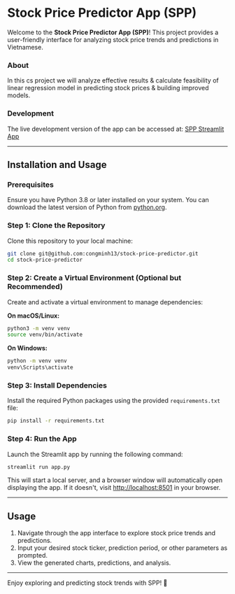 # Stock Price Predictor App (SPP)

Welcome to the **Stock Price Predictor App (SPP)**! This project provides a user-friendly interface for analyzing stock price trends and predictions in Vietnamese.

### About

In this cs project we will analyze effective results & calculate feasibility of linear regression model in predicting stock prices & building improved models.

### Development
The live development version of the app can be accessed at: [SPP Streamlit App](https://spp-tcm.streamlit.app/)

---

## Installation and Usage

### Prerequisites
Ensure you have Python 3.8 or later installed on your system. You can download the latest version of Python from [python.org](https://www.python.org/).

### Step 1: Clone the Repository
Clone this repository to your local machine:
```bash
git clone git@github.com:congminh13/stock-price-predictor.git
cd stock-price-predictor
```

### Step 2: Create a Virtual Environment (Optional but Recommended)
Create and activate a virtual environment to manage dependencies:

**On macOS/Linux:**
```bash
python3 -m venv venv
source venv/bin/activate
```

**On Windows:**
```bash
python -m venv venv
venv\Scripts\activate
```

### Step 3: Install Dependencies
Install the required Python packages using the provided `requirements.txt` file:
```bash
pip install -r requirements.txt
```

### Step 4: Run the App
Launch the Streamlit app by running the following command:
```bash
streamlit run app.py
```

This will start a local server, and a browser window will automatically open displaying the app. If it doesn't, visit [http://localhost:8501](http://localhost:8501) in your browser.

---

## Usage

1. Navigate through the app interface to explore stock price trends and predictions.
2. Input your desired stock ticker, prediction period, or other parameters as prompted.
3. View the generated charts, predictions, and analysis.

---

Enjoy exploring and predicting stock trends with SPP! 🎉

